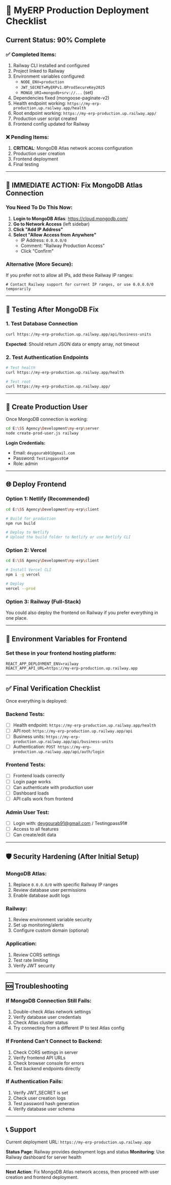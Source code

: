 # 🚀 MyERP Production Deployment Checklist

## Current Status: 90% Complete
### ✅ Completed Items:
1. Railway CLI installed and configured
2. Project linked to Railway
3. Environment variables configured:
   - `NODE_ENV=production`
   - `JWT_SECRET=MyERPv1.0ProdSecureKey2025` 
   - `MONGO_URI=mongodb+srv://...` (set)
4. Dependencies fixed (mongoose-paginate-v2)
5. Health endpoint working: `https://my-erp-production.up.railway.app/health`
6. Root endpoint working: `https://my-erp-production.up.railway.app/`
7. Production user script created
8. Frontend config updated for Railway

### ❌ Pending Items:
1. **CRITICAL**: MongoDB Atlas network access configuration
2. Production user creation
3. Frontend deployment
4. Final testing

---

## 🔴 IMMEDIATE ACTION: Fix MongoDB Atlas Connection

### You Need To Do This Now:
1. **Login to MongoDB Atlas**: https://cloud.mongodb.com/
2. **Go to Network Access** (left sidebar)
3. **Click "Add IP Address"**
4. **Select "Allow Access from Anywhere"**
   - IP Address: `0.0.0.0/0`
   - Comment: "Railway Production Access"
   - Click "Confirm"

### Alternative (More Secure):
If you prefer not to allow all IPs, add these Railway IP ranges:
```
# Contact Railway support for current IP ranges, or use 0.0.0.0/0 temporarily
```

---

## 🧪 Testing After MongoDB Fix

### 1. Test Database Connection
```bash
curl https://my-erp-production.up.railway.app/api/business-units
```
**Expected**: Should return JSON data or empty array, not timeout

### 2. Test Authentication Endpoints
```bash
# Test health
curl https://my-erp-production.up.railway.app/health

# Test root
curl https://my-erp-production.up.railway.app/
```

---

## 👤 Create Production User

Once MongoDB connection is working:

```bash
cd E:\SS Agency\Development\my-erp\server
node create-prod-user.js railway
```

**Login Credentials:**
- Email: `deygourab91@gmail.com`
- Password: `Testingpass91#`
- Role: admin

---

## 🌐 Deploy Frontend

### Option 1: Netlify (Recommended)
```bash
cd E:\SS Agency\Development\my-erp\client

# Build for production
npm run build

# Deploy to Netlify
# Upload the build folder to Netlify or use Netlify CLI
```

### Option 2: Vercel
```bash
cd E:\SS Agency\Development\my-erp\client

# Install Vercel CLI
npm i -g vercel

# Deploy
vercel --prod
```

### Option 3: Railway (Full-Stack)
You could also deploy the frontend on Railway if you prefer everything in one place.

---

## 🔧 Environment Variables for Frontend

### Set these in your frontend hosting platform:
```
REACT_APP_DEPLOYMENT_ENV=railway
REACT_APP_API_URL=https://my-erp-production.up.railway.app
```

---

## ✅ Final Verification Checklist

Once everything is deployed:

### Backend Tests:
- [ ] Health endpoint: `https://my-erp-production.up.railway.app/health`
- [ ] API root: `https://my-erp-production.up.railway.app/api`
- [ ] Business units: `https://my-erp-production.up.railway.app/api/business-units`
- [ ] Authentication: `POST https://my-erp-production.up.railway.app/api/auth/login`

### Frontend Tests:
- [ ] Frontend loads correctly
- [ ] Login page works
- [ ] Can authenticate with production user
- [ ] Dashboard loads
- [ ] API calls work from frontend

### Admin User Test:
- [ ] Login with: deygourab91@gmail.com / Testingpass91#
- [ ] Access to all features
- [ ] Can create/edit data

---

## 🛡️ Security Hardening (After Initial Setup)

### MongoDB Atlas:
1. Replace `0.0.0.0/0` with specific Railway IP ranges
2. Review database user permissions
3. Enable database audit logs

### Railway:
1. Review environment variable security
2. Set up monitoring/alerts
3. Configure custom domain (optional)

### Application:
1. Review CORS settings
2. Test rate limiting
3. Verify JWT security

---

## 🆘 Troubleshooting

### If MongoDB Connection Still Fails:
1. Double-check Atlas network settings
2. Verify database user credentials
3. Check Atlas cluster status
4. Try connecting from a different IP to test Atlas config

### If Frontend Can't Connect to Backend:
1. Check CORS settings in server
2. Verify frontend API URLs
3. Check browser console for errors
4. Test backend endpoints directly

### If Authentication Fails:
1. Verify JWT_SECRET is set
2. Check user creation logs
3. Test password hash generation
4. Verify database user schema

---

## 📞 Support

Current deployment URL: `https://my-erp-production.up.railway.app`

**Status Page**: Railway provides deployment logs and status
**Monitoring**: Use Railway dashboard for server health

---

**Next Action**: Fix MongoDB Atlas network access, then proceed with user creation and frontend deployment.
